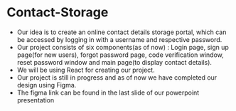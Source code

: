 # Contact-Storage
* Our idea is to create an online contact details storage portal, which can be accessed by logging in with a username and respective password.
* Our project consists of six components(as of now) : Login page, sign up page(for new users), forgot password page, code verification window, reset password window and main page(to display contact details).
* We will be using React for creating our project.
* Our project is still in progress and as of now we have completed our design using Figma.
* The figma link can be found in the last slide of our powerpoint presentation
